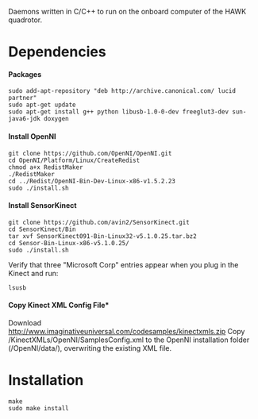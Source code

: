 Daemons written in C/C++ to run on the onboard computer of the HAWK quadrotor.

# Dependencies
#### Packages
	sudo add-apt-repository "deb http://archive.canonical.com/ lucid partner"
	sudo apt-get update
	sudo apt-get install g++ python libusb-1.0-0-dev freeglut3-dev sun-java6-jdk doxygen 

#### Install OpenNI
	git clone https://github.com/OpenNI/OpenNI.git
	cd OpenNI/Platform/Linux/CreateRedist
	chmod a+x RedistMaker
	./RedistMaker
	cd ../Redist/OpenNI-Bin-Dev-Linux-x86-v1.5.2.23
	sudo ./install.sh

#### Install SensorKinect
	git clone https://github.com/avin2/SensorKinect.git
	cd SensorKinect/Bin
	tar xvf SensorKinect091-Bin-Linux32-v5.1.0.25.tar.bz2
	cd Sensor-Bin-Linux-x86-v5.1.0.25/
	sudo ./install.sh
Verify that three "Microsoft Corp" entries appear when you plug in the Kinect and run:
	
	lsusb

#### Copy Kinect XML Config File*
Download http://www.imaginativeuniversal.com/codesamples/kinectxmls.zip
Copy /KinectXMLs/OpenNI/SamplesConfig.xml to the OpenNI installation folder (/OpenNI/data/), overwriting the existing XML file.

# Installation
	make
	sudo make install
